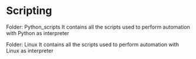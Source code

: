 # Scripting

Folder: Python_scripts
It contains all the scripts used to perform automation with Python as interpreter 

Folder: Linux
It contains all the scripts used to perform automation with Linux as interpreter 

